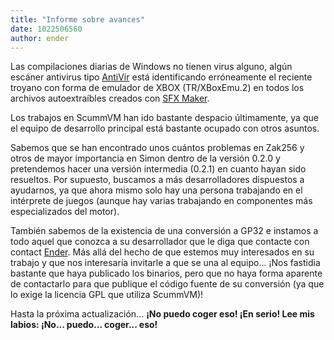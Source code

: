```yaml
---
title: "Informe sobre avances"
date: 1022506560
author: ender
---
```


Las compilaciones diarias de Windows no tienen virus alguno, algún escáner antivirus tipo [AntiVir](http://www.free-av.com) está identificando erróneamente el reciente troyano con forma de emulador de XBOX (TR/XBoxEmu.2) en todos los archivos autoextraíbles creados con [SFX Maker](http://www.sfxmaker.cjb.net/).  
  
Los trabajos en ScummVM han ido bastante despacio últimamente, ya que el equipo de desarrollo principal está bastante ocupado con otros asuntos.  
  
Sabemos que se han encontrado unos cuántos problemas en Zak256 y otros de mayor importancia en Simon dentro de la versión 0.2.0 y pretendemos hacer una versión intermedia (0.2.1) en cuanto hayan sido resueltos. Por supuesto, buscamos a más desarrolladores dispuestos a ayudarnos, ya que ahora mismo solo hay una persona trabajando en el intérprete de juegos (aunque hay varias trabajando en componentes más especializados del motor).  
  
También sabemos de la existencia de una conversión a GP32 e instamos a todo aquel que conozca a su desarrollador que le diga que contacte con contact [Ender](mailto:scummvm@enderboi.com). Más allá del hecho de que estemos muy interesados en su trabajo y que nos interesaría invitarle a que se una al equipo... ¡Nos fastidia bastante que haya publicado los binarios, pero que no haya forma aparente de contactarlo para que publique el código fuente de su conversión (ya que lo exige la licencia GPL que utiliza ScummVM)!  
  
Hasta la próxima actualización... **¡No puedo coger eso! ¡En serio! Lee mis labios: ¡No... puedo... coger... eso!**
